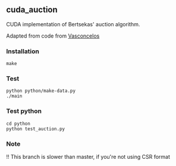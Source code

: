 ## cuda\_auction

CUDA implementation of Bertsekas' auction algorithm.

Adapted from code from [Vasconcelos](https://pdfs.semanticscholar.org/8af6/0bf84f0f99c5691dd7601621e9b083ebb40f.pdf)

### Installation

```
make
```

### Test
```
python python/make-data.py
./main
```

### Test python
```
cd python
python test_auction.py
```

### Note

!! This branch is slower than master, if you're not using CSR format